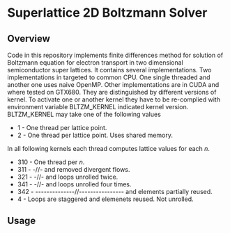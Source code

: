 Superlattice 2D Boltzmann Solver
================================

Overview
--------
Code in this repository implements finite differences method for solution of Boltzmann equation for electron transport in two dimensional semiconductor super lattices. It contains several implementations. Two implementations in targeted 
to common CPU. One single threaded and another one uses naive OpenMP. Other
implementations are in CUDA and where tested on GTX680. They are distinguished 
by different versions of kernel. To activate one or another kernel they have to
be re-complied with environment variable BLTZM_KERNEL indicated kernel version.
BLTZM_KERNEL may take one of the following values

* 1	     - One thread per lattice point.
* 2          - One thread per lattice point. Uses shared memory.

In all following kernels each thread computes lattice values for each <em>n</em>.
* 310	     - One thread per <em>n</em>.
* 311 	     - -//- and removed divergent flows.
* 321 	     - -//- and loops unrolled twice.
* 341	     - -//- and loops unrolled four times.
* 342	     - --------------//---------------- and elements partially reused.
* 4	     - Loops are staggered and elemenets reused. Not unrolled.

Usage
-----

